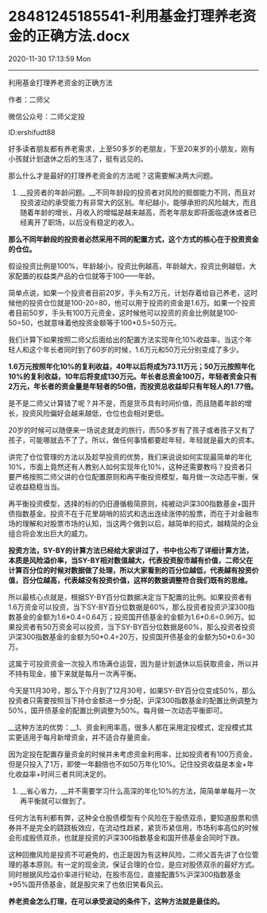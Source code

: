 # 28481245185541-利用基金打理养老资金的正确方法.docx

2020-11-30 17:13:59 Mon

----

利用基金打理养老资金的正确方法

作者：二师父

微信公众号：二师父定投

ID:ershifudt88

好多读者朋友都有养老需求，上至50多岁的老朋友，下至20来岁的小朋友，刚有小孩就计划退休之后的生活了，挺有远见的。

那么什么才是最好的打理养老资金的方法呢？这需要解决两大问题。

1. __投资者的年龄问题。__不同年龄段的投资者对风险的抵御能力不同，而且对投资波动的承受能力有非常大的区别。年纪越小，能够承担的风险越大，而且随着年龄的增长，月收入的增幅是越来越高，而老年朋友即将面临退休或者已经离开了职场，以后没有稳定的收入。

__那么不同年龄段的投资者必然采用不同的配置方式，这个方式的核心在于投资资金的仓位。__

假设投资比例是100%，年龄越小，投资比例越高，年龄越大，投资比例越低，大家配置的权益类产品的仓位就等于100——年龄。

简单点说，如果一个投资者目前20岁，手头有2万元，计划存着给自己养老，这时候他的投资仓位就是100\-20=80，他可以用于投资的资金是1\.6万。如果一个投资者目前50岁，手头有100万元资金，这时候他可以投资的资金比例就是100\-50=50，也就意味着他投资金额等于100\*0\.5=50万元。

我们计算下如果按照二师父后面给出的配置方法实现年化10%收益率，当这个年轻人和这个年长者同时到了60岁的时候，1\.6万元和50万元分别变成了多少。

__1\.6万元按照年化10%的复利收益，40年以后将成为73\.11万元；50万元按照年化10%的复利收益，10年后将变成130万元。年长者总资金100万，年轻者资金只有2万元，年长者的资金量是年轻者的50倍，而投资总收益却只有年轻人的1\.77倍。__

是不是二师父计算错了呢？并不是，而是货币具有时间价值，而且随着年龄的增长，投资风险偏好会越来越低，仓位也会相对更低。

20岁的时候可以随便来一场说走就走的旅行，而50多岁有了孩子或者孩子又有了孩子，可能哪就去不了了。所以，做任何事情都要趁年轻，年轻就是最大的资本。

讲完了仓位管理的方法以及趁早投资的优势，我们来说说如何实现最简单的年化10%，市面上竟然还有人教别人如何实现年化10%，这种还需要教吗？投资者只要严格按照二师父讲的仓位配置原则和再平衡投资模型，每月做一次动态平衡，保证收益稳稳当当。

再平衡投资模型，选择的标的仍旧遵循极简原则，纯被动沪深300指数基金\+国开债指数基金。投资不在于花里胡哨的招式和选出连续涨停的股票，而在于对金融市场的理解和对股票市场的认知，当这两个做到以后，越简单的招式，越精简的企业组合将会发出巨大的威力。

__投资方法，SY\-BY的计算方法已经给大家讲过了，书中也公布了详细计算方法，本质是风险溢价率，当SY\-BY相对数值越大，代表投资股市越有价值，二师父在计算百分位的时候对数据做了处理，所以大家看到的百分位越低，代表越有投资价值，百分位越高，代表越没有投资价值，这样的数据调整符合我们既有的思维。__

所以最核心点就是，根据SY\-BY百分位数据决定当下配置的比例。如果投资者有1\.6万资金可以投资，当下SY\-BY百分位数据是60%，那么投资者投资沪深300指数基金的金额为1\.6\*0\.4=0\.64万；投资国开债基金的金额为1\.6\*0\.6=0\.96万。如果投资者有50万资金可以投资，当下SY\-BY百分位数据是60%，那么投资者投资沪深300指数基金的金额为50\*0\.4=20万，投资国开债基金的金额为50\*0\.6=30万。

这属于可投资资金一次投入市场满仓运营，因为是计划退休以后获取资金，所以并不持有现金，接下来就是每月一次再平衡。

今天是11月30号，那么下个月到了12月30号，如果SY\-BY百分位变成50%，那么投资者只需要按照当下持仓金额进一步分配，沪深300指数基金的配置比例调整为50%，国开债基金的配置比例调整为50%。每月做一次动态平衡即可。

__这种方法的优势：__1、资金利用率高，很多人都在采用定投模式，定投模式其实更适用于每月新增资金，并不适合存量资金。

因为定投在配置存量资金的时候并未考虑资金利用率，比如投资者有100万资金，但是只投入了1万，即使一年翻倍也不如50万年化10%。记住投资收益是本金\+年化收益率\+时间三者共同决定的。

1. __省心省力，__并不需要学习什么高深的年化10%的方法，简简单单每月一次再平衡就可以做到了。

任何方法有利都有弊，这种全仓股债模型有个风险在于股债双杀，要知道股票和债券并不是完全的跷跷板效应，在流动性趋紧，紧货币紧信用，市场利率高位的时候会形成股债双杀，也就是投资的沪深300指数基金和国开债基金会同时下跌。

这种回撤风险是投资不可避免的，也正是因为有这种风险，二师父首先讲了仓位管理的基本原则。有一定的现金流，保证合理的仓位，是应对股债双杀的最好方式。同时根据风险溢价率进行轮动，在股市高位，直接配置5%沪深300指数基金\+95%国开债基金，就是股灾来了也依旧笑看风云。

__养老资金怎么打理，在可以承受波动的条件下，这种方法就是最佳的。__

